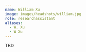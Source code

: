 ```yaml
---
name: William Xu
image: images/headshots/william.jpg
role: researchassistant
aliases:
  - W. Xu
  - W Xu
---
```

TBD




















